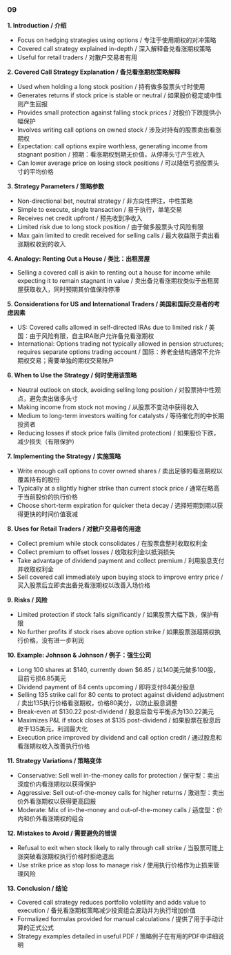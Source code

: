 ### 09

**1. Introduction / 介绍**
- Focus on hedging strategies using options / 专注于使用期权的对冲策略
- Covered call strategy explained in-depth / 深入解释备兑看涨期权策略
- Useful for retail traders / 对散户交易者有用

**2. Covered Call Strategy Explanation / 备兑看涨期权策略解释**
- Used when holding a long stock position / 持有做多股票头寸时使用
- Generates returns if stock price is stable or neutral / 如果股价稳定或中性则产生回报
- Provides small protection against falling stock prices / 对股价下跌提供小幅保护
- Involves writing call options on owned stock / 涉及对持有的股票卖出看涨期权
- Expectation: call options expire worthless, generating income from stagnant position / 预期：看涨期权到期无价值，从停滞头寸产生收入
- Can lower average price on losing stock positions / 可以降低亏损股票头寸的平均价格

**3. Strategy Parameters / 策略参数**
- Non-directional bet, neutral strategy / 非方向性押注，中性策略
- Simple to execute, single transaction / 易于执行，单笔交易
- Receives net credit upfront / 预先收到净收入
- Limited risk due to long stock position / 由于做多股票头寸风险有限
- Max gain limited to credit received for selling calls / 最大收益限于卖出看涨期权收到的收入

**4. Analogy: Renting Out a House / 类比：出租房屋**
- Selling a covered call is akin to renting out a house for income while expecting it to remain stagnant in value / 卖出备兑看涨期权类似于出租房屋获取收入，同时预期其价值保持停滞

**5. Considerations for US and International Traders / 美国和国际交易者的考虑因素**
- US: Covered calls allowed in self-directed IRAs due to limited risk / 美国：由于风险有限，自主IRA账户允许备兑看涨期权
- International: Options trading not typically allowed in pension structures; requires separate options trading account / 国际：养老金结构通常不允许期权交易；需要单独的期权交易账户

**6. When to Use the Strategy / 何时使用该策略**
- Neutral outlook on stock, avoiding selling long position / 对股票持中性观点，避免卖出做多头寸
- Making income from stock not moving / 从股票不变动中获得收入
- Medium to long-term investors waiting for catalysts / 等待催化剂的中长期投资者
- Reducing losses if stock price falls (limited protection) / 如果股价下跌，减少损失（有限保护）

**7. Implementing the Strategy / 实施策略**
- Write enough call options to cover owned shares / 卖出足够的看涨期权以覆盖持有的股份
- Typically at a slightly higher strike than current stock price / 通常在略高于当前股价的执行价格
- Choose short-term expiration for quicker theta decay / 选择短期到期以获得更快的时间价值衰减

**8. Uses for Retail Traders / 对散户交易者的用途**
- Collect premium while stock consolidates / 在股票盘整时收取权利金
- Collect premium to offset losses / 收取权利金以抵消损失
- Take advantage of dividend payment and collect premium / 利用股息支付并收取权利金
- Sell covered call immediately upon buying stock to improve entry price / 买入股票后立即卖出备兑看涨期权以改善入场价格

**9. Risks / 风险**
- Limited protection if stock falls significantly / 如果股票大幅下跌，保护有限
- No further profits if stock rises above option strike / 如果股票涨超期权执行价格，没有进一步利润

**10. Example: Johnson & Johnson / 例子：强生公司**
- Long 100 shares at $140, currently down $6.85 / 以140美元做多100股，目前亏损6.85美元
- Dividend payment of 84 cents upcoming / 即将支付84美分股息
- Selling 135 strike call for 80 cents to protect against dividend adjustment / 卖出135执行价格看涨期权，价格80美分，以防止股息调整
- Break-even at $130.22 post-dividend / 股息后盈亏平衡点为130.22美元
- Maximizes P&L if stock closes at $135 post-dividend / 如果股票在股息后收于135美元，利润最大化
- Execution price improved by dividend and call option credit / 通过股息和看涨期权收入改善执行价格

**11. Strategy Variations / 策略变体**
- Conservative: Sell well in-the-money calls for protection / 保守型：卖出深度价内看涨期权以获得保护
- Aggressive: Sell out-of-the-money calls for higher returns / 激进型：卖出价外看涨期权以获得更高回报
- Moderate: Mix of in-the-money and out-of-the-money calls / 适度型：价内和价外看涨期权的组合

**12. Mistakes to Avoid / 需要避免的错误**
- Refusal to exit when stock likely to rally through call strike / 当股票可能上涨突破看涨期权执行价格时拒绝退出
- Use strike price as stop loss to manage risk / 使用执行价格作为止损来管理风险

**13. Conclusion / 结论**
- Covered call strategy reduces portfolio volatility and adds value to execution / 备兑看涨期权策略减少投资组合波动并为执行增加价值
- Formalized formulas provided for manual calculations / 提供了用于手动计算的正式公式
- Strategy examples detailed in useful PDF / 策略例子在有用的PDF中详细说明
